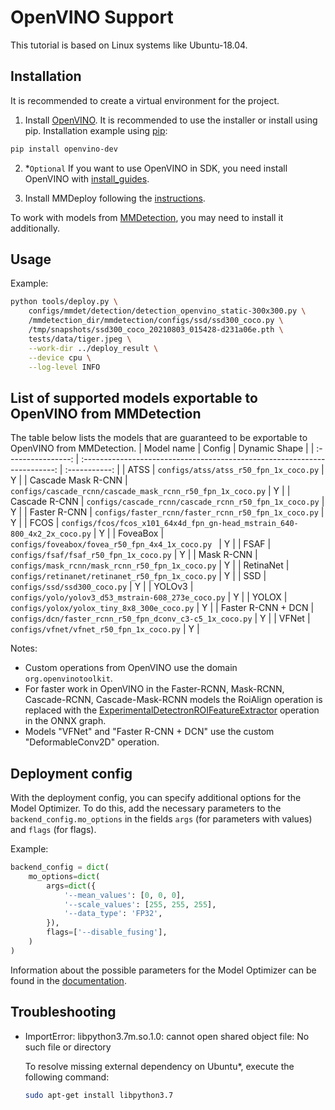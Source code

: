 # OpenVINO Support

This tutorial is based on Linux systems like Ubuntu-18.04.
## Installation
It is recommended to create a virtual environment for the project.
1. Install [OpenVINO](https://docs.openvino.ai/2021.4/get_started.html). It is recommended to use the installer or install using pip.
Installation example using [pip](https://pypi.org/project/openvino-dev/):
```bash
pip install openvino-dev
```
2. *`Optional` If you want to use OpenVINO in SDK, you need install OpenVINO with [install_guides](https://docs.openvino.ai/2021.4/openvino_docs_install_guides_installing_openvino_linux.html#install-openvino).

3. Install MMDeploy following the [instructions](../01-how-to-build/build_from_source.md).

To work with models from [MMDetection](https://github.com/open-mmlab/mmdetection/blob/master/docs/get_started.md), you may need to install it additionally.

## Usage

Example:
```bash
python tools/deploy.py \
    configs/mmdet/detection/detection_openvino_static-300x300.py \
    /mmdetection_dir/mmdetection/configs/ssd/ssd300_coco.py \
    /tmp/snapshots/ssd300_coco_20210803_015428-d231a06e.pth \
    tests/data/tiger.jpeg \
    --work-dir ../deploy_result \
    --device cpu \
    --log-level INFO
```

## List of supported models exportable to OpenVINO from MMDetection

The table below lists the models that are guaranteed to be exportable to OpenVINO from MMDetection.
|     Model name     |                                  Config                                   | Dynamic Shape |
| :----------------: | :-----------------------------------------------------------------------: | :-----------: |
|        ATSS        |                  `configs/atss/atss_r50_fpn_1x_coco.py`                   |       Y       |
| Cascade Mask R-CNN |        `configs/cascade_rcnn/cascade_mask_rcnn_r50_fpn_1x_coco.py`        |       Y       |
|   Cascade R-CNN    |          `configs/cascade_rcnn/cascade_rcnn_r50_fpn_1x_coco.py`           |       Y       |
|    Faster R-CNN    |           `configs/faster_rcnn/faster_rcnn_r50_fpn_1x_coco.py`            |       Y       |
|        FCOS        | `configs/fcos/fcos_x101_64x4d_fpn_gn-head_mstrain_640-800_4x2_2x_coco.py` |       Y       |
|      FoveaBox      |             `configs/foveabox/fovea_r50_fpn_4x4_1x_coco.py `              |       Y       |
|        FSAF        |                  `configs/fsaf/fsaf_r50_fpn_1x_coco.py`                   |       Y       |
|     Mask R-CNN     |             `configs/mask_rcnn/mask_rcnn_r50_fpn_1x_coco.py`              |       Y       |
|     RetinaNet      |             `configs/retinanet/retinanet_r50_fpn_1x_coco.py`              |       Y       |
|        SSD         |                       `configs/ssd/ssd300_coco.py`                        |       Y       |
|       YOLOv3       |            `configs/yolo/yolov3_d53_mstrain-608_273e_coco.py`             |       Y       |
|       YOLOX        |                `configs/yolox/yolox_tiny_8x8_300e_coco.py`                |       Y       |
| Faster R-CNN + DCN |         `configs/dcn/faster_rcnn_r50_fpn_dconv_c3-c5_1x_coco.py`          |       Y       |
|       VFNet        |                 `configs/vfnet/vfnet_r50_fpn_1x_coco.py`                  |       Y       |

Notes:

- Custom operations from OpenVINO use the domain `org.openvinotoolkit`.
- For faster work in OpenVINO in the Faster-RCNN, Mask-RCNN, Cascade-RCNN, Cascade-Mask-RCNN models
the RoiAlign operation is replaced with the [ExperimentalDetectronROIFeatureExtractor](https://docs.openvinotoolkit.org/latest/openvino_docs_ops_detection_ExperimentalDetectronROIFeatureExtractor_6.html) operation in the ONNX graph.
- Models "VFNet" and "Faster R-CNN + DCN" use the custom "DeformableConv2D" operation.

## Deployment config

With the deployment config, you can specify additional options for the Model Optimizer.
To do this, add the necessary parameters to the `backend_config.mo_options` in the fields `args` (for parameters with values) and `flags` (for flags).

Example:
```python
backend_config = dict(
    mo_options=dict(
        args=dict({
            '--mean_values': [0, 0, 0],
            '--scale_values': [255, 255, 255],
            '--data_type': 'FP32',
        }),
        flags=['--disable_fusing'],
    )
)
```

Information about the possible parameters for the Model Optimizer can be found in the [documentation](https://docs.openvino.ai/latest/openvino_docs_MO_DG_prepare_model_convert_model_Converting_Model.html).

## Troubleshooting

- ImportError: libpython3.7m.so.1.0: cannot open shared object file: No such file or directory

  To resolve missing external dependency on Ubuntu*, execute the following command:

  ```bash
  sudo apt-get install libpython3.7
  ```
